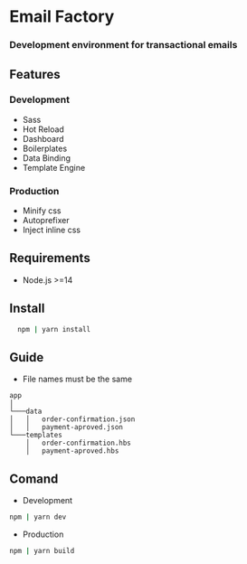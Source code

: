 # Email Factory
 ### Development environment for transactional emails

##  Features
### Development
* Sass
* Hot Reload
* Dashboard
* Boilerplates
* Data Binding
* Template Engine
### Production
* Minify css
* Autoprefixer
* Inject inline css
## Requirements
* Node.js >=14
## Install
```bash
  npm | yarn install
```
## Guide
* File names must be the same
```
app
│
└───data
│   │   order-confirmation.json
│   │   payment-aproved.json
└───templates
    │   order-confirmation.hbs
    │   payment-aproved.hbs
```
## Comand
- Development
```bash
npm | yarn dev
```
- Production
```bash
npm | yarn build
```